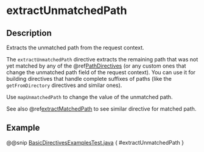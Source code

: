 <a id="extractunmatchedpath-java"></a>
# extractUnmatchedPath

## Description

Extracts the unmatched path from the request context.

The `extractUnmatchedPath` directive extracts the remaining path that was not yet matched by any of the @ref[PathDirectives](../path-directives/index.md#pathdirectives-java)
(or any custom ones that change the unmatched path field of the request context). You can use it for building directives
that handle complete suffixes of paths (like the `getFromDirectory` directives and similar ones).

Use `mapUnmatchedPath` to change the value of the unmatched path.

See also @ref[extractMatchedPath](extractMatchedPath.md#extractmatchedpath-java) to see similar directive for matched path.

## Example

@@snip [BasicDirectivesExamplesTest.java](../../../../../../../test/java/docs/http/javadsl/server/directives/BasicDirectivesExamplesTest.java) { #extractUnmatchedPath }